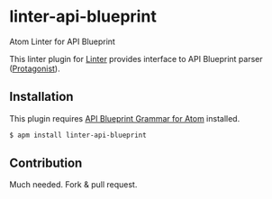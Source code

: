 # linter-api-blueprint

Atom Linter for API Blueprint

This linter plugin for [Linter](https://github.com/atom-community/linter)
provides interface to API Blueprint parser ([Protagonist](https://github.com/apiaryio/protagonist)).

## Installation

This plugin requires [API Blueprint Grammar for Atom](https://atom.io/packages/language-api-blueprint) installed.

```sh
$ apm install linter-api-blueprint
```

## Contribution

Much needed. Fork & pull request.
